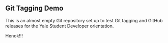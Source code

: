 ## Git Tagging Demo
This is an almost empty Git repository set up to test Git tagging and GitHub releases for the Yale Student Developer orientation.

Henok!!!